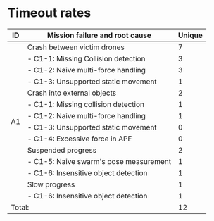 # Timeout rates

<table>
<thead>
  <tr>
    <th>ID</th>
    <th>Mission failure and root cause</th>
    <th>Unique</th>
  </tr>
</thead>
<tbody>
  <tr>
    <td rowspan="14">A1</td>
    <td>Crash between victim drones</td>
    <td>7</td>
  </tr>
  <tr>
    <td>- C1-1: Missing Collision detection</td>
    <td>3</td>
  </tr>
  <tr>
    <td>- C1-2: Naive multi-force handling</td>
    <td>3</td>
  </tr>
  <tr>
    <td>- C1-3: Unsupported static movement</td>
    <td>1</td>
  </tr>
  <tr>
    <td>Crash into external objects</td>
    <td>2</td>
  </tr>
  <tr>
    <td>- C1-1: Missing collision detection</td>
    <td>1</td>
  </tr>
  <tr>
    <td>- C1-2: Naive multi-force handling</td>
    <td>1</td>
  </tr>
  <tr>
    <td>- C1-3: Unsupported static movement</td>
    <td>0</td>
  </tr>
  <tr>
    <td>- C1-4: Excessive force in APF</td>
    <td>0</td>
  </tr>
  <tr>
    <td>Suspended progress</td>
    <td>2</td>
  </tr>
  <tr>
    <td>- C1-5: Naive swarm's pose measurement</td>
    <td>1</td>
  </tr>
  <tr>
    <td>- C1-6: Insensitive object detection</td>
    <td>1</td>
  </tr>
  <tr>
    <td>Slow progress</td>
    <td>1</td>
  </tr>
  <tr>
    <td>- C1-6: Insensitive object detection</td>
    <td>1</td>
  </tr>
  <tr>
    <td colspan="2">Total:</td>
    <td>12</td>
  </tr>
</tbody>
</table>
